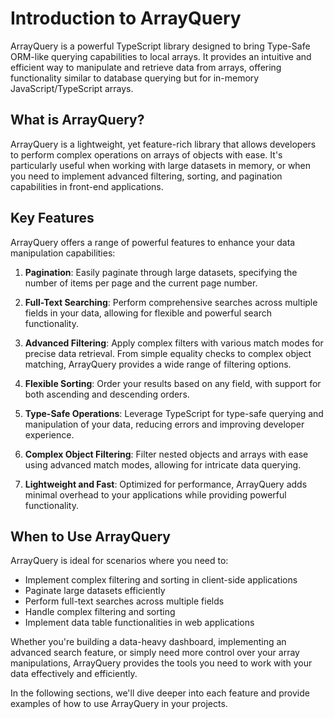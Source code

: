 # Introduction to ArrayQuery

ArrayQuery is a powerful TypeScript library designed to bring Type-Safe ORM-like querying capabilities to local arrays. It provides an intuitive and efficient way to manipulate and retrieve data from arrays, offering functionality similar to database querying but for in-memory JavaScript/TypeScript arrays.

## What is ArrayQuery?

ArrayQuery is a lightweight, yet feature-rich library that allows developers to perform complex operations on arrays of objects with ease. It's particularly useful when working with large datasets in memory, or when you need to implement advanced filtering, sorting, and pagination capabilities in front-end applications.

## Key Features

ArrayQuery offers a range of powerful features to enhance your data manipulation capabilities:

1. **Pagination**: Easily paginate through large datasets, specifying the number of items per page and the current page number.

2. **Full-Text Searching**: Perform comprehensive searches across multiple fields in your data, allowing for flexible and powerful search functionality.

3. **Advanced Filtering**: Apply complex filters with various match modes for precise data retrieval. From simple equality checks to complex object matching, ArrayQuery provides a wide range of filtering options.

4. **Flexible Sorting**: Order your results based on any field, with support for both ascending and descending orders.

5. **Type-Safe Operations**: Leverage TypeScript for type-safe querying and manipulation of your data, reducing errors and improving developer experience.

6. **Complex Object Filtering**: Filter nested objects and arrays with ease using advanced match modes, allowing for intricate data querying.

8. **Lightweight and Fast**: Optimized for performance, ArrayQuery adds minimal overhead to your applications while providing powerful functionality.

## When to Use ArrayQuery

ArrayQuery is ideal for scenarios where you need to:

- Implement complex filtering and sorting in client-side applications
- Paginate large datasets efficiently
- Perform full-text searches across multiple fields
- Handle complex filtering and sorting
- Implement data table functionalities in web applications

Whether you're building a data-heavy dashboard, implementing an advanced search feature, or simply need more control over your array manipulations, ArrayQuery provides the tools you need to work with your data effectively and efficiently.

In the following sections, we'll dive deeper into each feature and provide examples of how to use ArrayQuery in your projects.
